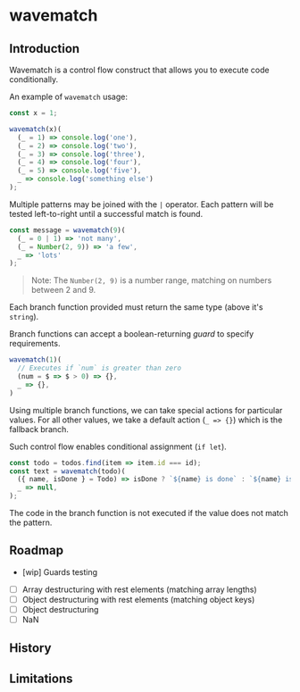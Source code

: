 # wavematch

## Introduction

Wavematch is a control flow construct that allows you to execute code conditionally.

An example of `wavematch` usage:

```JavaScript
const x = 1;

wavematch(x)(
  (_ = 1) => console.log('one'),
  (_ = 2) => console.log('two'),
  (_ = 3) => console.log('three'),
  (_ = 4) => console.log('four'),
  (_ = 5) => console.log('five'),
  _ => console.log('something else')
);
```

Multiple patterns may be joined with the `|` operator. Each pattern will be
tested left-to-right until a successful match is found.

```JavaScript
const message = wavematch(9)(
  (_ = 0 | 1) => 'not many',
  (_ = Number(2, 9)) => 'a few',
  _ => 'lots'
);
```

> Note: The `Number(2, 9)` is a number range, matching on numbers between 2 and 9.

Each branch function provided must return the same type (above it's `string`).

Branch functions can accept a boolean-returning *guard* to specify requirements.

```JavaScript
wavematch(1)(
  // Executes if `num` is greater than zero
  (num = $ => $ > 0) => {},
  _ => {},
)
```

Using multiple branch functions, we can take special actions for particular
values. For all other values, we take a default action (`_ => {}`) which is the
fallback branch.

Such control flow enables conditional assignment (`if let`).

```JavaScript
const todo = todos.find(item => item.id === id);
const text = wavematch(todo)(
  ({ name, isDone } = Todo) => isDone ? `${name} is done` : `${name} is not done`,
  _ => null,
);
```

The code in the branch function is not executed if the value does not match the
pattern.





















## Roadmap

- [wip] Guards testing
- [ ] Array destructuring with rest elements (matching array lengths)
- [ ] Object destructuring with rest elements (matching object keys)
- [ ] Object destructuring 
- [ ] NaN

## History

## Limitations

